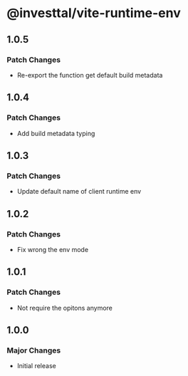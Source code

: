 # @investtal/vite-runtime-env

## 1.0.5

### Patch Changes

- Re-export the function get default build metadata

## 1.0.4

### Patch Changes

- Add build metadata typing

## 1.0.3

### Patch Changes

- Update default name of client runtime env

## 1.0.2

### Patch Changes

- Fix wrong the env mode

## 1.0.1

### Patch Changes

- Not require the opitons anymore

## 1.0.0

### Major Changes

- Initial release
